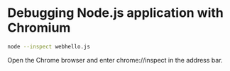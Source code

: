 # Debugging Node.js application with Chromium

```sh
node --inspect webhello.js
```

Open the Chrome browser and enter chrome://inspect 
in the address bar. 
